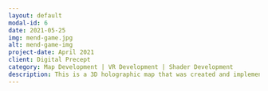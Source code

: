 ```yaml
---
layout: default
modal-id: 6
date: 2021-05-25
img: mend-game.jpg
alt: mend-game-img
project-date: April 2021
client: Digital Precept
category: Map Development | VR Development | Shader Development
description: This is a 3D holographic map that was created and implemented for the game Mend created by Digital Precept. You can view code for the map development here [3D Holographic Map Code](testlink.test)
---
```

